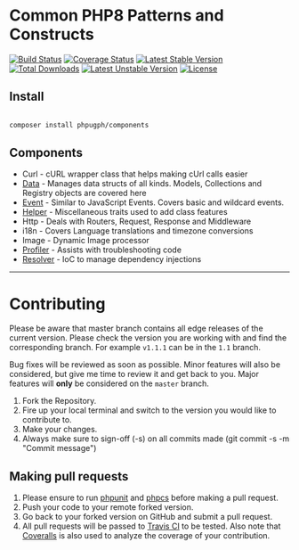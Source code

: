 # Common PHP8 Patterns and Constructs

[![Build Status](https://travis-ci.com/phpugph/components.svg?branch=main)](https://travis-ci.com/phpugph/components)
[![Coverage Status](https://coveralls.io/repos/github/phpugph/components/badge.svg?branch=main)](https://coveralls.io/github/phpugph/components?branch=main)
[![Latest Stable Version](https://poser.pugx.org/phpugph/components/v/stable)](https://packagist.org/packages/phpugph/components)
[![Total Downloads](https://poser.pugx.org/phpugph/components/downloads)](https://packagist.org/packages/phpugph/components)
[![Latest Unstable Version](https://poser.pugx.org/phpugph/components/v/unstable)](https://packagist.org/packages/phpugph/components)
[![License](https://poser.pugx.org/phpugph/components/license)](https://packagist.org/packages/phpugph/components)

## Install

```bash

composer install phpugph/components

```

## Components

 - Curl - cURL wrapper class that helps making cUrl calls easier
 - [Data](./docs/data.md) - Manages data structs of all kinds. Models, Collections and Registry objects are covered here
 - [Event](./docs/event.md) - Similar to JavaScript Events. Covers basic and wildcard events.
 - [Helper](./docs/helper.md) - Miscellaneous traits used to add class features
 - Http - Deals with Routers, Request, Response and Middleware
 - i18n - Covers Language translations and timezone conversions
 - Image - Dynamic Image processor
 - [Profiler](./docs/profiler.md) - Assists with troubleshooting code
 - [Resolver](./docs/resolver.md) - IoC to manage dependency injections

----

<a name="contributing"></a>
# Contributing

Please be aware that master branch contains all edge releases of the current version. Please check the version you are working with and find the corresponding branch. For example `v1.1.1` can be in the `1.1` branch.

Bug fixes will be reviewed as soon as possible. Minor features will also be considered, but give me time to review it and get back to you. Major features will **only** be considered on the `master` branch.

1. Fork the Repository.
2. Fire up your local terminal and switch to the version you would like to
contribute to.
3. Make your changes.
4. Always make sure to sign-off (-s) on all commits made (git commit -s -m "Commit message")

## Making pull requests

1. Please ensure to run [phpunit](https://phpunit.de/) and
[phpcs](https://github.com/squizlabs/PHP_CodeSniffer) before making a pull request.
2. Push your code to your remote forked version.
3. Go back to your forked version on GitHub and submit a pull request.
4. All pull requests will be passed to [Travis CI](https://travis-ci.com/github/phpugph/components) to be tested. Also note that [Coveralls](https://coveralls.io/github/phpugph/components) is also used to analyze the coverage of your contribution.
